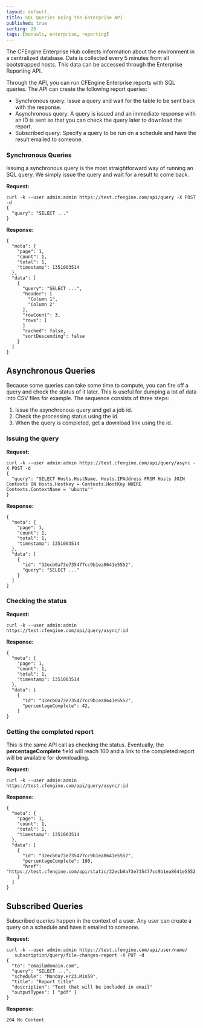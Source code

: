 ```yaml
---
layout: default
title: SQL Queries Using the Enterprise API
published: true
sorting: 20
tags: [manuals, enterprise, reporting]
---
```


The CFEngine Enterprise Hub collects information about the
environment in a centralized database. Data is collected every 5
minutes from all bootstrapped hosts. This data can be accessed through
the Enterprise Reporting API.

Through the API, you can run CFEngine Enterprise reports with SQL
queries. The API can create the following report queries:

-   Synchronous query: Issue a query and wait for the table to
    be sent back with the response.
-   Asynchronous query: A query is issued and an immediate response with an ID is sent
    so that you can check the query later to download the report.
-   Subscribed query: Specify a query to be run on a schedule
    and have the result emailed to someone.

### Synchronous Queries ###

Issuing a synchronous query is the most straightforward way of running
an SQL query. We simply issue the query and wait for a result to come
back.

**Request:**

    curl -k --user admin:admin https://test.cfengine.com/api/query -X POST -d
    {
      "query": "SELECT ..."
    }

**Response:**

    {
      "meta": {
        "page": 1,
        "count": 1,
        "total": 1,
        "timestamp": 1351003514
      },
      "data": [
        {
          "query": "SELECT ...",
          "header": [
            "Column 1",
            "Column 2"
          ],
          "rowCount": 3,
          "rows": [
          ]
          "cached": false,
          "sortDescending": false
        }
      ]
    }

## Asynchronous Queries

Because some queries can take some time to compute, you can
fire off a query and check the status of it later. This is useful for
dumping a lot of data into CSV files for example. The sequence consists
of three steps:

1.  Issue the asynchronous query and get a job id.
2.  Check the processing status using the id.
3.  When the query is completed, get a download link using the id.

### Issuing the query

**Request:**

    curl -k --user admin:admin https://test.cfengine.com/api/query/async -X POST -d
    {
      "query": "SELECT Hosts.HostName, Hosts.IPAddress FROM Hosts JOIN Contexts ON Hosts.Hostkey = Contexts.HostKey WHERE Contexts.ContextName = 'ubuntu'"
    }

**Response:**

    {
      "meta": {
        "page": 1,
        "count": 1,
        "total": 1,
        "timestamp": 1351003514
      },
      "data": [
        {
          "id": "32ecb0a73e735477cc9b1ea8641e5552",
          "query": "SELECT ..."
        }
      ]
    ]

### Checking the status

**Request:**

    curl -k --user admin:admin https://test.cfengine.com/api/query/async/:id

**Response:**

    {
      "meta": {
        "page": 1,
        "count": 1,
        "total": 1,
        "timestamp": 1351003514
      },
      "data": [
        {
          "id": "32ecb0a73e735477cc9b1ea8641e5552",
          "percentageComplete": 42,
        ]
    }

### Getting the completed report

This is the same API call as checking the status. Eventually, the
**percentageComplete** field will reach 100 and a link to
the completed report will be available for downloading.

**Request:**

    curl -k --user admin:admin https://test.cfengine.com/api/query/async/:id

**Response:**

    {
      "meta": {
        "page": 1,
        "count": 1,
        "total": 1,
        "timestamp": 1351003514
      },
      "data": [
        {
          "id": "32ecb0a73e735477cc9b1ea8641e5552",
          "percentageComplete": 100,
          "href": "https://test.cfengine.com/api/static/32ecb0a73e735477cc9b1ea8641e5552.csv"
        }
      ]
    }

## Subscribed Queries

Subscribed queries happen in the context of a user. Any user can create
a query on a schedule and have it emailed to someone.

**Request:**

    curl -k --user admin:admin https://test.cfengine.com/api/user/name/
       subscription/query/file-changes-report -X PUT -d
    {
      "to": "email@domain.com",
      "query": "SELECT ...",
      "schedule": "Monday.Hr23.Min59",
      "title": "Report title"
      "description": "Text that will be included in email"
      "outputTypes": [ "pdf" ]
    }

**Response:**

    204 No Content



